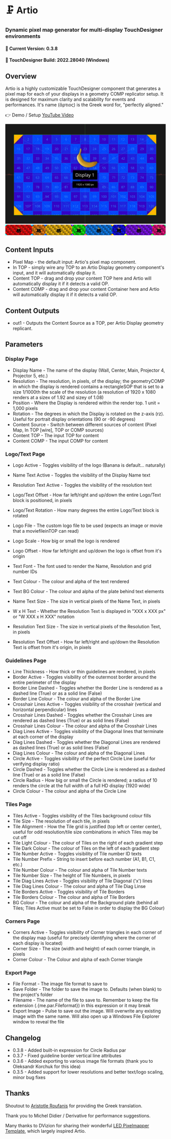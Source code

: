 # :clamp: Artio

### Dynamic pixel map generator for multi-display TouchDesigner environments

#### :floppy_disk: Current Version: 0.3.8
#### :floppy_disk: TouchDesigner Build: 2022.28040 (Windows)

## Overview 

Artio is a highly customizable TouchDesigner component that generates a pixel map for each of your displays in a geometry COMP replicator setup. It is designed for maximum clarity and scalability for events and performances. It's name (ἄρτιος) is the Greek word for, "perfectly aligned."

:point_right: Demo / Setup [YouTube Video](https://youtu.be/lP9wXwb6uHA)

![Artio Single Raster](/img/artio.png)
![Artio Multiple Rasters](/img/render1.png)

## Content Inputs

- Pixel Map - the default input: Artio's pixel map component.
- In TOP - simply wire any TOP to an Artio Display geometry component's input, and it will automatically display it.
- Content TOP - drag and drop your content TOP here and Artio will automatically display it if it detects a valid OP.
- Content COMP - drag and drop your content Container here and Artio will automatically display it if it detects a valid OP.


## Content Outputs

- out1 - Outputs the Content Source as a TOP, per Artio Display geometry replicant.


## Parameters
### Display Page

- Display Name - The name of the display (Wall, Center, Main, Projector 4, Projector 5, etc.)
- Resolution - The resolution, in pixels, of the display; the geometryCOMP in which the display is rendered contains a rectangleSOP that is set to a size 1/1000th the scale of the resolution (a resolution of 1920 x 1080 renders at a sizex of 1.92 and sizey of 1.08)
- Position - Where the Display is rendered within the render top. 1 unit = 1,000 pixels
- Rotation - The degrees in which the Display is rotated on the z-axis (rz). Useful for portrait display orientations (90 or -90 degrees)
- Content Source - Switch between different sources of content (Pixel Map, In TOP [wire], TOP or COMP sources)
- Content TOP - The input TOP for content
- Content COMP - The input COMP for content

### Logo/Text Page

- Logo Active - Toggles visibility of the logo (Banana is default... naturally)
- Name Text Active - Toggles the visibility of the Display Name text
- Resolution Text Active - Toggles the visibility of the resolution text
- Logo/Text Offset - How far left/right and up/down the entire Logo/Text block is positioned, in pixels
- Logo/Text Rotation - How many degrees the entire Logo/Text block is rotated

- Logo File - The custom logo file to be used (expects an image or movie that a moviefileinTOP can read)
- Logo Scale - How big or small the logo is rendered
- Logo Offset - How far left/right and up/down the logo is offset from it's origin

- Text Font - The font used to render the Name, Resolution and grid number IDs
- Text Colour - The colour and alpha of the text rendered
- Text BG Colour - The colour and alpha of the plate behind text elements
- Name Text Size - The size in vertical pixels of the Name Text, in pixels
- W x H Text - Whether the Resolution Text is displayed in "XXX x XXX px" or "W XXX x H XXX" notation
- Resolution Text Size - The size in vertical pixels of the Resolution Text, in pixels
- Resolution Text Offset - How far left/right and up/down the Resolution Text is offset from it's origin, in pixels

### Guidelines Page

- Line Thickness - How thick or thin guidelines are rendered, in pixels
- Border Active - Toggles visibility of the outermost border around the entire perimeter of the display
- Border Line Dashed - Toggles whether the Border Line is rendered as a dashed line (True) or as a solid line (False)
- Border Line Colour - The colour and alpha of the Border Line
- Crosshair Lines Active - Toggles visibility of the crosshair (vertical and horizontal perpendicular) lines
- Crosshair Lines Dashed - Toggles whether the Crosshair Lines are rendered as dashed lines (True) or as solid lines (False)
- Crosshair Lines Colour - The colour and alpha of the Crosshair Lines
- Diag Lines Active - Toggles visibility of the Diagonal lines that terminate at each corner of the display
- Diag Lines Dashed - Toggles whether the Diagonal Lines are rendered as dashed lines (True) or as solid lines (False)
- Diag Lines Colour - The colour and alpha of the Diagonal Lines
- Circle Active - Toggles visibility of the perfect Circle Line (useful for verifying display ratio)
- Circle Dashed -  Toggles whether the Circle Line is rendered as a dashed line (True) or as a solid line (False)
- Circle Radius - How big or small the Circle is rendered; a radius of 10 renders the circle at the full width of a full HD display (1920 wide)
- Circle Colour - The colour and alpha of the Circle Line


### Tiles Page

- Tiles Active - Toggles visibility of the Tiles background colour fills
- Tile Size - The resolution of each tile, in pixels
- Tile Alignment - How the Tile grid is justified (top left or center center), useful for odd resolution/tile size combinations in which Tiles may be cut off
- Tile Light Colour - The colour of Tiles on the right of each gradient step
- Tile Dark Colour - The colour of Tiles on the left of each gradient step
- Tile Number Active - Toggles visibility of Tile number ID texts
- Tile Number Prefix - String to insert before each number (A1, B1, C1, etc.)
- Tile Number Colour - The colour and alpha of Tile Number texts
- Tile Number Size - The height of Tile Numbers, in pixels
- Tile Diag Lines Active - Toggles visibility of Tile Diagonal ('x') lines
- Tile Diag Lines Colour - The colour and alpha of Tile Diag Linse
- Tile Borders Active - Toggles visibility of Tile Borders
- Tile Borders Colour - The colour and alpha of Tile Borders
- BG Colour - The colour and alpha of the Background plate (behind all Tiles; Tiles Active must be set to False in order to display the BG Colour)


### Corners Page

- Corners Active - Toggles visibility of Corner triangles in each corner of the display map (useful for precisely identifying where the corner of each display is located)
- Corner Size - The size (width and height) of each corner triangle, in pixels
- Corner Colour - The Colour and alpha of each Corner triangle


### Export Page

- File Format - The image file format to save to
- Save Folder - The folder to save the image to. Defaults (when blank) to the project's folder
- Filename - The name of the file to save to. Remember to keep the file extension (.{me.par.Fileformat}) in this expression or it may break
- Export Image - Pulse to save out the image. Will overwrite any existing image with the same name. Will also open up a Windows File Explorer window to reveal the file


## Changelog

- 0.3.8 - Added built-in expression for Circle Radius par
- 0.3.7 - Fixed guideline border vertical line attributes
- 0.3.6 - Added exporting to various image file formats (thank you to Oleksandr Korchuk for this idea)
- 0.3.5 - Added support for lower resolutions and better text/logo scaling, minor bug fixes


## Thanks

Shoutout to [Aristotle Roufanis](https://aristotle.photography) for providing the Greek translation.

Thank you to Michel Didier / Derivative for performance suggestions.

Many thanks to DVizion for sharing their wonderful [LED Pixelmapper Template](http://www.dvizion.net/portfolio/ffgl-masterfx/), which largely inspired Artio.